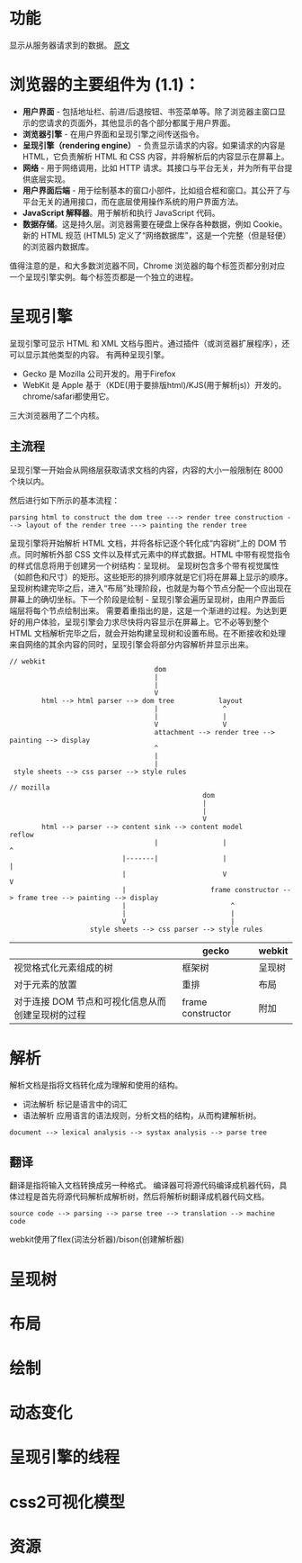# 功能
显示从服务器请求到的数据。 
[原文](https://www.html5rocks.com/zh/tutorials/internals/howbrowserswork/#Parsing_general)  

# 浏览器的主要组件为 (1.1)：
- **用户界面** - 包括地址栏、前进/后退按钮、书签菜单等。除了浏览器主窗口显示的您请求的页面外，其他显示的各个部分都属于用户界面。
- **浏览器引擎** - 在用户界面和呈现引擎之间传送指令。
- **呈现引擎（rendering engine）** - 负责显示请求的内容。如果请求的内容是 HTML，它负责解析 HTML 和 CSS 内容，并将解析后的内容显示在屏幕上。
- **网络** - 用于网络调用，比如 HTTP 请求。其接口与平台无关，并为所有平台提供底层实现。
- **用户界面后端** - 用于绘制基本的窗口小部件，比如组合框和窗口。其公开了与平台无关的通用接口，而在底层使用操作系统的用户界面方法。
- **JavaScript 解释器**。用于解析和执行 JavaScript 代码。
- **数据存储**。这是持久层。浏览器需要在硬盘上保存各种数据，例如 Cookie。新的 HTML 规范 (HTML5) 定义了“网络数据库”，这是一个完整（但是轻便）的浏览器内数据库。

值得注意的是，和大多数浏览器不同，Chrome 浏览器的每个标签页都分别对应一个呈现引擎实例。每个标签页都是一个独立的进程。

# 呈现引擎
呈现引擎可显示 HTML 和 XML 文档与图片。通过插件（或浏览器扩展程序），还可以显示其他类型的内容。
有两种呈现引擎。
- Gecko 是 Mozilla 公司开发的。用于Firefox
- WebKit 是 Apple 基于（KDE(用于要排版html)/KJS(用于解析js)）开发的。chrome/safari都使用它。

三大浏览器用了二个内核。

## 主流程
呈现引擎一开始会从网络层获取请求文档的内容，内容的大小一般限制在 8000 个块以内。

然后进行如下所示的基本流程：
```
parsing html to construct the dom tree ---> render tree construction ---> layout of the render tree ---> painting the render tree
```
呈现引擎将开始解析 HTML 文档，并将各标记逐个转化成“内容树”上的 DOM 节点。同时解析外部 CSS 文件以及样式元素中的样式数据。HTML 中带有视觉指令的样式信息将用于创建另一个树结构：呈现树。
呈现树包含多个带有视觉属性（如颜色和尺寸）的矩形。这些矩形的排列顺序就是它们将在屏幕上显示的顺序。
呈现树构建完毕之后，进入“布局”处理阶段，也就是为每个节点分配一个应出现在屏幕上的确切坐标。下一个阶段是绘制 - 呈现引擎会遍历呈现树，由用户界面后端层将每个节点绘制出来。
需要着重指出的是，这是一个渐进的过程。为达到更好的用户体验，呈现引擎会力求尽快将内容显示在屏幕上。它不必等到整个 HTML 文档解析完毕之后，就会开始构建呈现树和设置布局。在不断接收和处理来自网络的其余内容的同时，呈现引擎会将部分内容解析并显示出来。
```
// webkit
                                    dom
                                    |
                                    |
                                    V
        html --> html parser --> dom tree           layout
                                    |                ^
                                    |                |
                                    V                V
                                    attachment --> render tree --> painting --> display
                                    ^
                                    |
                                    |
 style sheets --> css parser --> style rules

```
```
// mozilla
                                                dom
                                                |
                                                |
                                                V
        html --> parser --> content sink --> content model                reflow
                                    |                |                      ^
                            |-------|                |                      |
                            |                        V                      V
                            |                     frame constructor --> frame tree --> painting --> display
                            |                          ^
                            |                          |
                            V                          |
                    style sheets --> css parser --> style rules
```

||gecko|webkit|
|-|-|-|
|视觉格式化元素组成的树|框架树|呈现树|
|对于元素的放置|重排|布局|
|对于连接 DOM 节点和可视化信息从而创建呈现树的过程|frame constructor|附加|

# 解析
解析文档是指将文档转化成为理解和使用的结构。
- 词法解析 标记是语言中的词汇
- 语法解析 应用语言的语法规则，分析文档的结构，从而构建解析树。
```
document --> lexical analysis --> systax analysis --> parse tree
```

## 翻译
翻译是指将输入文档转换成另一种格式。
编译器可将源代码编译成机器代码，具体过程是首先将源代码解析成解析树，然后将解析树翻译成机器代码文档。
```
source code --> parsing --> parse tree --> translation --> machine code
```

webkit使用了flex(词法分析器)/bison(创建解析器)

# 呈现树
# 布局
# 绘制
# 动态变化
# 呈现引擎的线程
# css2可视化模型
# 资源